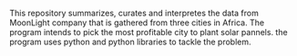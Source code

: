 This repository summarizes, curates and interpretes the data from MoonLight company that is gathered from three cities in Africa. The program intends to pick the most profitable city to plant solar pannels.
the program uses python and python libraries to tackle the problem.
